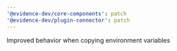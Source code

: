 ```yaml
---
'@evidence-dev/core-components': patch
'@evidence-dev/plugin-connector': patch
---
```


Improved behavior when copying environment variables
